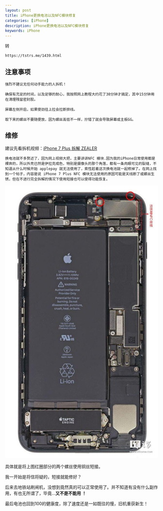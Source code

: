 ```yaml
---
layout: post
title: iPhone更换电池以及NFC模块修复
categories: [iPhone]
description: iPhone更换电池以及NFC模块修复
keywords: iPhone
---
```


转

```
https://tstrs.me/1439.html
```

## 注意事项

    强烈不建议无任何动手能力的人拆机！

    确保有充足的时间，以及足够的耐心，我按照网上教程大约花了30分钟才搞定，其中15分钟用在清理残留密封胶。

    屏幕左侧开启，如果使劲往上拉会拉断排线。

    取下来的螺丝不要随便放，因为螺丝高低不一样，拧错了就会导致屏幕或主板GG。

## 维修

建议先看拆机视频：[iPhone 7 Plus 拆解 ZEALER](https://www.youtube.com/watch?v=aIql8xSI8jg) 
    
    换电池就不多赘述了，因为网上视频大把，主要讲讲NFC 模块.因为我的iPhone日常使用都是裸奔的，所以外壳已然是伊拉克成色，特别是摄像头的那个角落，都有一条肉眼可见的裂缝，不知道从什么时候开始 applepay 就无法使用了，索性趁着这次换电池就一起修掉了。在网上找到一个帖子，内容是说 iPhone 7 Plus NFC 模块无法使用的原因可能是天线断了或螺丝生锈，但在不进行完全拆解的情况下使用短接也可以使得功能恢复。


![证书概览](/images/post/201911/20190107002542.jpg)

具体就是将上图红圈部分的两个螺丝使用铜丝短接。

我一开始是将信将疑的，短接就能修好？

后来去地铁站刷闸机，没想到竟然真的可以正常使用了。并不知道有没有什么副作用，有也无所谓了，毕竟…**又不是不能用 ！**

最后电池也回到100的健康度，除了速度还是一如既往的慢，旧机重获新生！